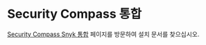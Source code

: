 # Security Compass 통합

[Security Compass Snyk 통합](https://docs.sdelements.com/release/latest/guide/docs/integrations/security_tools/supported_tools/snyk/) 페이지를 방문하여 설치 문서를 찾으십시오.
